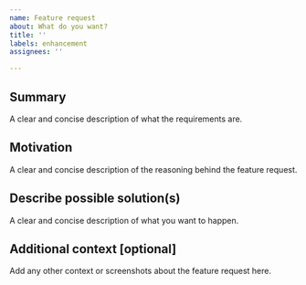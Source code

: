 ```yaml
---
name: Feature request
about: What do you want?
title: ''
labels: enhancement
assignees: ''

---
```


## Summary

A clear and concise description of what the requirements are.

## Motivation

A clear and concise description of the reasoning behind the feature request.

## Describe possible solution(s)

A clear and concise description of what you want to happen.

## Additional context [optional]

Add any other context or screenshots about the feature request here.
